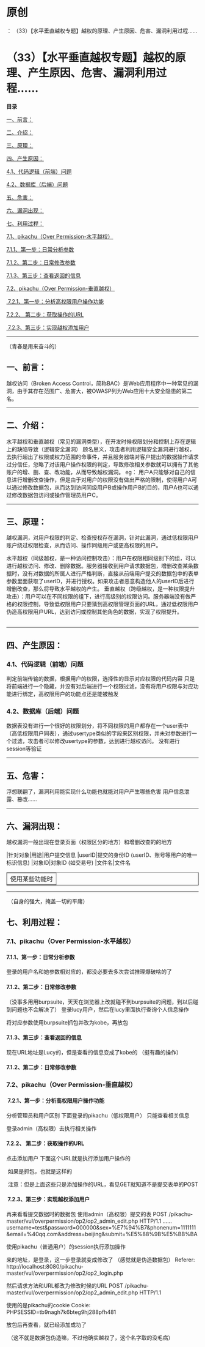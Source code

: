 # 原创
：  （33）【水平垂直越权专题】越权的原理、产生原因、危害、漏洞利用过程……

# （33）【水平垂直越权专题】越权的原理、产生原因、危害、漏洞利用过程……

**目录**

[一、前言：](#%E4%B8%80%E3%80%81%E5%89%8D%E8%A8%80%EF%BC%9A)

[二、介绍：](#%E4%BA%8C%E3%80%81%E4%BB%8B%E7%BB%8D%EF%BC%9A)

[三、原理：](#%E4%B8%89%E3%80%81%E5%8E%9F%E7%90%86%EF%BC%9A)

[四、产生原因：](#%E5%9B%9B%E3%80%81%E4%BA%A7%E7%94%9F%E5%8E%9F%E5%9B%A0%EF%BC%9A)

[4.1、代码逻辑（前端）问题](#4.1%E3%80%81%E4%BB%A3%E7%A0%81%E9%80%BB%E8%BE%91%EF%BC%88%E5%89%8D%E7%AB%AF%EF%BC%89%E9%97%AE%E9%A2%98)

[4.2、数据库（后端）问题](#4.2%E3%80%81%E6%95%B0%E6%8D%AE%E5%BA%93%EF%BC%88%E5%90%8E%E7%AB%AF%EF%BC%89%E9%97%AE%E9%A2%98)

[五、危害：](#%E4%BA%94%E3%80%81%E5%8D%B1%E5%AE%B3%EF%BC%9A)

[六、漏洞出现：](#%E5%85%AD%E3%80%81%E6%BC%8F%E6%B4%9E%E5%87%BA%E7%8E%B0%EF%BC%9A)

[七、利用过程：](#%E4%B8%83%E3%80%81%E5%88%A9%E7%94%A8%E8%BF%87%E7%A8%8B%EF%BC%9A)

[7.1、pikachu（Over Permission-水平越权）](#7.1%E3%80%81pikachu%EF%BC%88Over%20Permission-%E6%B0%B4%E5%B9%B3%E8%B6%8A%E6%9D%83%EF%BC%89)

[7.1.1、第一步：日常分析参数](#7.1.1%E3%80%81%E7%AC%AC%E4%B8%80%E6%AD%A5%EF%BC%9A%E6%97%A5%E5%B8%B8%E5%88%86%E6%9E%90%E5%8F%82%E6%95%B0)

[7.1.2、第二步：日常修改参数](#7.1.2%E3%80%81%E7%AC%AC%E4%BA%8C%E6%AD%A5%EF%BC%9A%E6%97%A5%E5%B8%B8%E4%BF%AE%E6%94%B9%E5%8F%82%E6%95%B0)

[7.1.3、第三步：查看返回的信息](#7.1.3%E3%80%81%E7%AC%AC%E4%B8%89%E6%AD%A5%EF%BC%9A%E6%9F%A5%E7%9C%8B%E8%BF%94%E5%9B%9E%E7%9A%84%E4%BF%A1%E6%81%AF)

[7.2、pikachu（Over Permission-垂直越权）](#7.2%E3%80%81pikachu%EF%BC%88Over%20Permission-%E5%9E%82%E7%9B%B4%E8%B6%8A%E6%9D%83%EF%BC%89)

[ 7.2.1、第一步：分析高权限用户操作功能](#%C2%A07.2.1%E3%80%81%E7%AC%AC%E4%B8%80%E6%AD%A5%EF%BC%9A%E5%88%86%E6%9E%90%E9%AB%98%E6%9D%83%E9%99%90%E7%94%A8%E6%88%B7%E6%93%8D%E4%BD%9C%E5%8A%9F%E8%83%BD)

[7.2.2、 第二步：获取操作的URL](#7.2.2%E3%80%81%20%E7%AC%AC%E4%BA%8C%E6%AD%A5%EF%BC%9A%E8%8E%B7%E5%8F%96%E6%93%8D%E4%BD%9C%E7%9A%84URL)

[ 7.2.3、第三步：实现越权添加用户](#%C2%A07.2.3%E3%80%81%E7%AC%AC%E4%B8%89%E6%AD%A5%EF%BC%9A%E5%AE%9E%E7%8E%B0%E8%B6%8A%E6%9D%83%E6%B7%BB%E5%8A%A0%E7%94%A8%E6%88%B7)

---


（青春是用来奋斗的） 

## 一、前言：

> 
越权访问（Broken Access Control，简称BAC）是Web应用程序中一种常见的漏洞，由于其存在范围广、危害大，被OWASP列为Web应用十大安全隐患的第二名。


---


## 二、介绍：

> 
水平越权和垂直越权（常见的漏洞类型），在开发时候权限划分和控制上存在逻辑上的缺陷导致（逻辑安全漏洞）
顾名思义，攻击者利用逻辑安全漏洞进行越权，去执行超出了权限或权力范围的命事件，并且服务器端对客户提出的数据操作请求过分信任，忽略了对该用户操作权限的判定，导致修改相关参数就可以拥有了其他账户的增、删、查、改功能，从而导致越权漏洞。
eg：
用户A只能够对自己的信息进行增删改查操作，但是由于对用户的权限没有做出严格的限制，使得用户A可以通过修改数据包，从而达到访问同级用户B或操作用户B的目的，用户A也可以通过修改数据包访问或操作管理员用户C。


---


## 三、原理：

> 
越权漏洞，对用户权限的判定、检查授权存在漏洞，针对此漏洞，通过低权限用户账户绕过权限检查，从而访问、操作同级用户或更高权限的用户。

水平越权（同级越权，是一种访问控制攻击）：用户在权限相同级别下的组，可以进行越权访问、修改、删除数据。服务器接收到用户请求数据包，增删改查某条数据时，没有对数据的所属人进行严格判断，直接从前端用户提交的数据包中的表单参数里面获取了userID，并进行授权。如果攻击者恶意构造他人的userID后进行增删改查，那么将导致水平越权的产生。
垂直越权（跨级越权，是一种权限提升攻击）：用户可以在不同权限的组下，进行高级别的权限访问。服务器端没有做严格的权限控制，导致低权限用户只要猜到高权限管理页面的URL，通过低权限用户伪造高权限用户URL，达到访问或控制其他角色的数据，实现了权限提升。<br/>  


---


## 四、产生原因：

### 4.1、代码逻辑（前端）问题

> 
判定前端传输的数据，根据用户的权限，选择性的显示对应权限的代码内容
只是将前端进行一个隐藏，并没有对后端进行一个权限过滤，没有将用户权限与对应功能进行绑定，高权限用户的功能点还是能被触发


### 4.2、数据库（后端）问题

> 
数据表没有进行一个很好的权限划分，将不同权限的用户都存在一个user表中（高低权限用户同表），通过usertype类似的字段来区别权限，并未对参数进行一个过滤，攻击者可以修改usertype的参数，达到进行越权访问。
没有进行session等验证


---


## 五、危害：

> 
浮想联翩了，漏洞利用能实现什么功能也就能对用户产生哪些危害
用户信息泄露、篡改……


---


## 六、漏洞出现：

> 
越权漏洞一般出现在登录页面（权限区分的地方）和增删改查的的地方

<table border="1" cellpadding="1" cellspacing="1"><tbody>|针对对象|用途|用户提交信息
|userID<td colspan="1" rowspan="3">使用某些功能时</td>|提交的身份ID (userID、账号等用户的唯一标识信息)
|对象ID|对象ID (如交易号)
|文件名|文件名
</tbody></table>


---


 （自身的强大，掩盖一切的平庸）

## 七、利用过程：

### 7.1、pikachu（Over Permission-水平越权）

> 
<h4>7.1.1、第一步：日常分析参数</h4>
登录的用户名和她参数相对应的，都没必要去多次尝试推理爆破啥的了 


<h4>7.1.2、第二步：日常修改参数</h4>
（没事多用用burpsuite，天天在浏览器上改就碰不到burpsuite的问题，到以后碰到问题也不会解决了）
登录lucy用户，然后在lucy里面执行查询个人信息操作


将对应参数使用burpsuite抓包并改为kobe，再放包




<h4>7.1.3、第三步：查看返回的信息</h4>
现在URL地址是Lucy的，但是查看的信息变成了kobe的
（挺有趣的操作）



#### 7.1.2、第二步：日常修改参数

### 7.2、pikachu（Over Permission-垂直越权）

> 
<h4> 7.2.1、第一步：分析高权限用户操作功能</h4>
分析管理员和用户区别
下面登录的pikachu（低权限用户）
只能查看相关信息


登录admin（高权限）去执行相关操作



> 
<h4>7.2.2、 第二步：获取操作的URL</h4>
点击添加用户
下面这个URL就是执行添加用户操作的

 如果是抓包，也就是这样的

 注意：但是上面这些只是添加操作的URL，看见GET就知道不是提交表单的POST


> 
<h4> 7.2.3、第三步：实现越权添加用户</h4>
再来看看提交数据时的数据包
使用admin（高权限）提交的表
POST /pikachu-master/vul/overpermission/op2/op2_admin_edit.php HTTP/1.1
……
username=test&amp;password=000000&amp;sex=%E7%94%B7&amp;phonenum=1111111&amp;email=%40qq.com&amp;address=beijing&amp;submit=%E5%88%9B%E5%BB%BA





使用pikachu（普通用户）的session执行添加操作


来的地址，是登录，这一步登录就变成修改了
（感觉就是伪造数据包）
Referer: http://localhost:8080/pikachu-master/vul/overpermission/op2/op2_login.php

然后请求方法和URL都改为修改时候的URL
POST /pikachu-master/vul/overpermission/op2/op2_admin_edit.php HTTP/1.1

使用的是pikachu的cookie
Cookie: PHPSESSID=tb9nagh7k6bteg9hj288pfh481


放包后再查看，就已经添加成功了


 （这不就是数据包伪造嘛，不过他确实越权了，这个名字取的没毛病）


 
